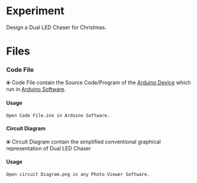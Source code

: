 # Experiment 
  Design a Dual LED Chaser for Christmas.

# Files

### Code File
 ⦿ Code File contain the Source Code/Program of the [Arduino Device](https://www.arduino.cc/) which run in [Arduino Software](https://www.arduino.cc/en/Main/Software).

#### Usage 
  ```
  Open Code File.ino in Arduino Software.
  ```
  
#### Circuit Diagram
 ⦿ Circuit Diagram contain the simplified conventional graphical representation of Dual LED Chaser
 
#### Usage 
  ```
  Open circuit Diagram.png in any Photo Viewer Software.
  ```
